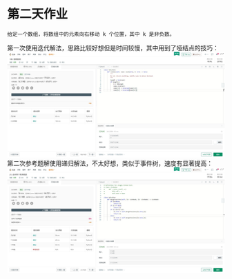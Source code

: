﻿# 第二天作业
    给定一个数组，将数组中的元素向右移动 k 个位置，其中 k 是非负数。

    
第一次使用迭代解法，思路比较好想但是时间较慢，其中用到了哑结点的技巧：
![image](https://github.com/jasonlbx13/7days_algorithm/blob/master/homework_0213/pic/1.jpg)
第二次参考题解使用递归解法，不太好想，类似于事件树，速度有显著提高：
![image](https://github.com/jasonlbx13/7days_algorithm/blob/master/homework_0213/pic/2.jpg)



